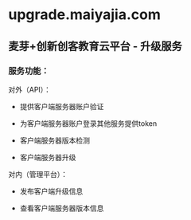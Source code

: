 # upgrade.maiyajia.com

## 麦芽+创新创客教育云平台 - 升级服务

### 服务功能：

对外（API）：

- 提供客户端服务器账户验证

- 为客户端服务器账户登录其他服务提供token

- 客户端服务器版本检测

- 客户端服务器升级

对内（管理平台）：

- 发布客户端升级信息

- 查看客户端服务器版本信息
